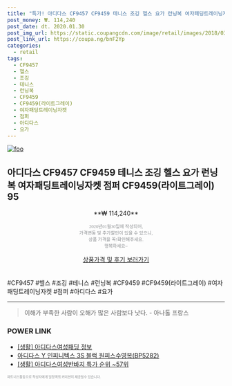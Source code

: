 ```yaml
--- 
title: "특가! 아디다스 CF9457 CF9459 테니스 조깅 헬스 요가 런닝복 여자패딩트레이닝자켓 점퍼 CF94..." 
post_money: ₩. 114,240 
post_date: dt. 2020.01.30 
post_img_url: https://static.coupangcdn.com/image/retail/images/2018/03/19/11/5/c9abfad5-e2ee-473a-b849-8e0f134e6d2d.jpg 
post_link_url: https://coupa.ng/bnF2Yp 
categories: 
  - retail 
tags: 
  - CF9457 
  - 헬스 
  - 조깅 
  - 테니스 
  - 런닝복 
  - CF9459 
  - CF9459(라이트그레이) 
  - 여자패딩트레이닝자켓 
  - 점퍼 
  - 아디다스 
  - 요가 
--- 
```

[![foo](https://static.coupangcdn.com/image/retail/images/2018/03/19/11/5/c9abfad5-e2ee-473a-b849-8e0f134e6d2d.jpg)](https://coupa.ng/bnF2Yp) 

## 아디다스 CF9457 CF9459 테니스 조깅 헬스 요가 런닝복 여자패딩트레이닝자켓 점퍼 CF9459(라이트그레이) 95 
<p style="text-align: center;">**₩ 114,240**</p> 
<p style="text-align: center;"><span style="color: #898c8f; font-family: Georgia,Times,serif; font-size: 0.75em;">2020년01월30일에 작성되어, <br>가격변동 및 추가할인이 있을 수 있으니,<br> 상품 가격을 꼭!확인해주세요.<br>행복하세요~</span> 
</p>	 
<div markdown="0" style="text-align: center;"><a href="https://coupa.ng/bnF2Yp" class="btn btn--success">상품가격 및 후기 보러가기</a></div> 
<br><br> 
  #CF9457 #헬스 #조깅 #테니스 #런닝복 #CF9459 #CF9459(라이트그레이) #여자패딩트레이닝자켓 #점퍼 #아디다스 #요가 
<hr> 

> 이해가 부족한 사람이 오해가 많은 사람보다 낫다. - 아나톨 프랑스 


### POWER LINK

* <a href="https://blog.naver.com/santokki14/221770872579" target="_blank"> [생활] 아디다스여성패딩 정보 </a>
* <a href="https://blog.naver.com/santokki14/221784260550" target="_blank">아디다스 Y 인피니텍스 3S 블럭 원피스수영복(BP5282)</a>
* <a href="https://blog.naver.com/sakai111/221788328312" target="_blank"> [생활] 아디다스여성반바지 특가 순위 ~57위</a>

<span style="color: #898c8f; font-family: Georgia,Times,serif; font-size: 0.55em;">파트너스활동으로 작성자에게 일정액의 커미션이 제공될수 있습니다.</span> 
